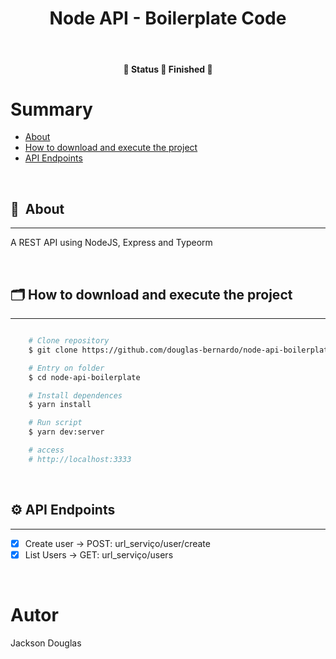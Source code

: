 <h1 style="display: flex; align-items: center; justify-content: center;">
  Node API - Boilerplate Code
</h1>

&nbsp;

<h4 align="center">
	🚧  Status 🚀 Finished  🚧
</h4>

# Summary

- [About](#-about)
- [How to download and execute the project](#-how-to-download-and-execute-the-project)
- [API Endpoints](#-api-endpoints)


&nbsp;


## 🔖&nbsp; About

---

A REST API using NodeJS, Express and Typeorm

&nbsp;

## 🗂 How to download and execute the project

---

```bash

    # Clone repository
    $ git clone https://github.com/douglas-bernardo/node-api-boilerplate.git

    # Entry on folder
    $ cd node-api-boilerplate

    # Install dependences
    $ yarn install

    # Run script
    $ yarn dev:server

    # access
    # http://localhost:3333
```

&nbsp;

## ⚙️ API Endpoints

---

- [x] Create user -> POST: url_serviço/user/create
- [x] List Users -> GET: url_serviço/users

&nbsp;

# Autor

<p>
  Jackson Douglas
</p>
